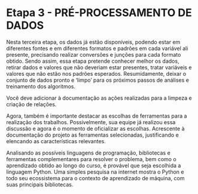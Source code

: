 # Etapa 3 - PRÉ-PROCESSAMENTO DE DADOS

Nesta terceira etapa, os dados já estão disponíveis, podendo estar em diferentes fontes e em diferentes formatos e padrões em cada variável ali presente, precisando realizar conversões e junções para cada formato obtido. Sendo assim, essa etapa pretende conhecer melhor os dados, retirar dados e valores que não deveriam estar presentes, tratar variáveis e valores que não estão nos padrões esperados. Resumidamente, deixar o conjunto de dados pronto e ‘limpo’ para os próximos passos de análises e treinamento dos algoritmos.

Você deve adicionar à documentação as ações realizadas para a limpeza e criação de relações.

Agora, também é importante destacar as escolhas de ferramentas para a realização dos trabalhos. Possivelmente, sua equipe já realizou essa discussão e agora é o momento de oficializar as escolhas. Acrescente à documentação do projeto as ferramentas selecionadas, justificando e elencando as características relevantes.

Analisando as possíveis linguagens de programação, bibliotecas e ferramentas complementares para resolver o problema, bem como o aprendizado obtido ao longo do curso, é provável que seja escolhida a linguagem Python. Uma simples pesquisa na internet mostra o Python e todo seu ecossistema para o contexto de aprendizado de máquina, com suas principais bibliotecas.
